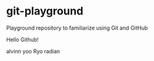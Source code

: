 # git-playground
Playground repository to familiarize using Git and GitHub

Hello Github!

alvinn yoo
Ryo
radian